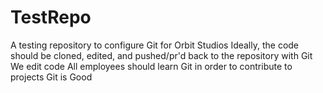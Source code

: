 # TestRepo
A testing repository to configure Git for Orbit Studios
Ideally, the code should be cloned, edited, and pushed/pr'd back to the repository with Git
We edit code 
All employees should learn Git in order to contribute to projects
Git is Good